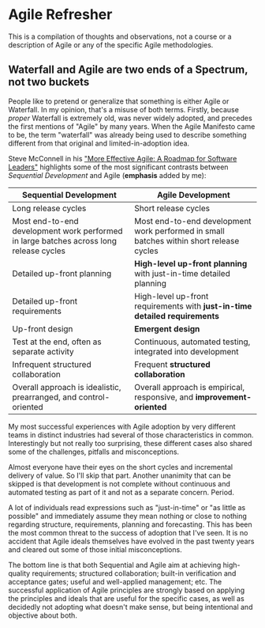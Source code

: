 # Agile Refresher

This is a compilation of thoughts and observations, not a course or a description of Agile or any of the specific Agile methodologies.

## Waterfall and Agile are two ends of a Spectrum, not two buckets

People like to pretend or generalize that something is either Agile or Waterfall. In my opinion, that's a misuse of both terms. Firstly, because *proper* Waterfall is extremely old, was never widely adopted, and precedes the first mentions of "Agile" by many years. When the Agile Manifesto came to be, the term "waterfall" was already being used to describe something different from that original and limited-in-adoption idea.

Steve McConnell in his ["More Effective Agile: A Roadmap for Software Leaders"](https://www.educative.io/courses/more-effective-agile-a-roadmap-for-software-leaders) highlights some of the most significant contrasts between *Sequential Development* and Agile (**emphasis** added by me):

|Sequential Development|Agile Development|
|---|---|
|Long release cycles |Short release cycles|
|Most end-to-end development work performed in large batches across long release cycles|Most end-to-end development work performed in small batches within short release cycles|
|Detailed up-front planning|**High-level up-front planning** with just-in-time detailed planning|
|Detailed up-front requirements|High-level up-front requirements with **just-in-time detailed requirements**|
|Up-front design|**Emergent design**|
|Test at the end, often as separate activity|Continuous, automated testing, integrated into development|
|Infrequent structured collaboration|Frequent **structured collaboration**|
|Overall approach is idealistic, prearranged, and control-oriented|Overall approach is empirical, responsive, and **improvement-oriented**|

My most successful experiences with Agile adoption by very different teams in distinct industries had several of those characteristics in common. Interestingly but not really too surprising, these different cases also shared some of the challenges, pitfalls and misconceptions.

Almost everyone have their eyes on the short cycles and incremental delivery of value. So I'll skip that part. Another unanimity that can be skipped is that development is not complete without continuous and automated testing as part of it and not as a separate concern. Period.

A lot of individuals read expressions such as "just-in-time" or "as little as possible" and immediately assume they mean nothing or close to nothing regarding structure, requirements, planning and forecasting. This has been the most common threat to the success of adoption that I've seen. It is no accident that Agile ideals themselves have evolved in the past twenty years and cleared out some of those initial misconceptions.

The bottom line is that both Sequential and Agile aim at achieving high-quality requirements; structured collaboration; built-in verification and acceptance gates; useful and well-applied management; etc. The successful application of Agile principles are strongly based on applying the principles and ideals that are useful for the specific cases, as well as decidedly not adopting what doesn't make sense, but being intentional and objective about both.
